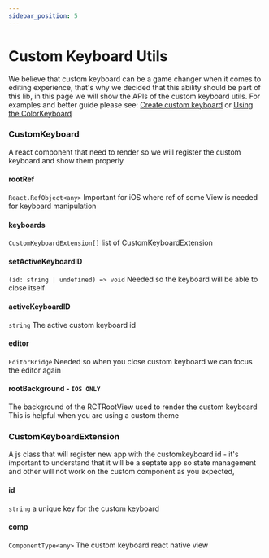 ```yaml
---
sidebar_position: 5
---
```


# Custom Keyboard Utils

We believe that custom keyboard can be a game changer when it comes to editing experience, that's why we decided that this ability should be part of this lib, in this page we will show the APIs of the custom keyboard utils.
For examples and better guide please see: [Create custom keyboard](../examples/customKeyboard) or [Using the ColorKeyboard](../examples/colorKeyboard)

### CustomKeyboard

A react component that need to render so we will register the custom keyboard and show them properly

#### rootRef

`React.RefObject<any>`
Important for iOS where ref of some View is needed for keyboard manipulation

#### keyboards

`CustomKeyboardExtension[]`
list of CustomKeyboardExtension

#### setActiveKeyboardID

`(id: string | undefined) => void`
Needed so the keyboard will be able to close itself

#### activeKeyboardID

`string`
The active custom keyboard id

#### editor

`EditorBridge`
Needed so when you close custom keyboard we can focus the editor again

#### rootBackground - `IOS ONLY`

The background of the RCTRootView used to render the custom keyboard
This is helpful when you are using a custom theme

### CustomKeyboardExtension

A js class that will register new app with the customkeyboard id - it's important to understand that it will be a septate app so state management and other will not work on the custom component as you expected,

#### id

`string`
a unique key for the custom keyboard

#### comp

`ComponentType<any>`
The custom keyboard react native view
